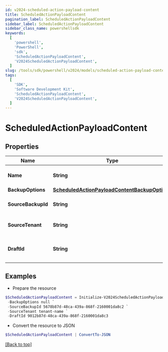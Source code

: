 ```yaml
---
id: v2024-scheduled-action-payload-content
title: ScheduledActionPayloadContent
pagination_label: ScheduledActionPayloadContent
sidebar_label: ScheduledActionPayloadContent
sidebar_class_name: powershellsdk
keywords:
  [
    'powershell',
    'PowerShell',
    'sdk',
    'ScheduledActionPayloadContent',
    'V2024ScheduledActionPayloadContent',
  ]
slug: /tools/sdk/powershell/v2024/models/scheduled-action-payload-content
tags:
  [
    'SDK',
    'Software Development Kit',
    'ScheduledActionPayloadContent',
    'V2024ScheduledActionPayloadContent',
  ]
---
```


# ScheduledActionPayloadContent

## Properties

| Name | Type | Description | Notes |
| --- | --- | --- | --- |
| **Name** | **String** | Name of the scheduled action (maximum 50 characters). | [required] |
| **BackupOptions** | [**ScheduledActionPayloadContentBackupOptions**](scheduled-action-payload-content-backup-options) |  | [optional] |
| **SourceBackupId** | **String** | ID of the source backup. Required for CREATE_DRAFT jobs. | [optional] |
| **SourceTenant** | **String** | Source tenant identifier. Required for CREATE_DRAFT jobs. | [optional] |
| **DraftId** | **String** | ID of the draft to be deployed. Required for CONFIG_DEPLOY_DRAFT jobs. | [optional] |

## Examples

- Prepare the resource

```powershell
$ScheduledActionPayloadContent = Initialize-V2024ScheduledActionPayloadContent  -Name Daily Backup `
 -BackupOptions null `
 -SourceBackupId 5678b87d-48ca-439a-868f-2160001da8c2 `
 -SourceTenant tenant-name `
 -DraftId 9012b87d-48ca-439a-868f-2160001da8c3
```

- Convert the resource to JSON

```powershell
$ScheduledActionPayloadContent | ConvertTo-JSON
```

[[Back to top]](#)
